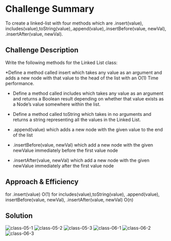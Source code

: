 # Challenge Summary
To create a linked-list with four methods which are .insert(value), includes(value),toString(value),.append(value),.insertBefore(value, newVal), .insertAfter(value, newVal).

## Challenge Description
Write the following methods for the Linked List class:

*Define a method called insert which takes any value as an argument and adds a new node with that value to the head of the list with an O(1) Time performance.
* Define a method called includes which takes any value as an argument and returns a Boolean result depending on whether that value exists as a Node’s value somewhere within the list.
* Define a method called toString which takes in no arguments and returns a string representing all the values in the Linked List.

* .append(value) which adds a new node with the given value to the end of the list
* .insertBefore(value, newVal) which add a new node with the given newValue immediately before the first value node
* .insertAfter(value, newVal) which add a new node with the given newValue immediately after the first value node

## Approach & Efficiency
for .insert(value)
O(1)
for includes(value),toString(value), .append(value), insertBefore(value, newVal), .insertAfter(value, newVal)
O(n)

## Solution

![class-05-1](https://raw.githubusercontent.com/osama-hanoun-401-advanced-javascript/data-structures-and-algorithms/linked-list/assets/class-05-1.PNG)
![class-05-2](https://raw.githubusercontent.com/osama-hanoun-401-advanced-javascript/data-structures-and-algorithms/linked-list/assets/class-05-2.PNG)
![class-05-3](https://raw.githubusercontent.com/osama-hanoun-401-advanced-javascript/data-structures-and-algorithms/linked-list/assets/class-05-3.PNG)
![class-06-1](https://raw.githubusercontent.com/osama-hanoun-401-advanced-javascript/data-structures-and-algorithms/ll-insertions/assets/class-06-1.PNG)
![class-06-2](https://raw.githubusercontent.com/osama-hanoun-401-advanced-javascript/data-structures-and-algorithms/ll-insertions/assets/class-06-2.PNG)
![class-06-3](https://raw.githubusercontent.com/osama-hanoun-401-advanced-javascript/data-structures-and-algorithms/ll-insertions/assets/class-06-3.PNG)
